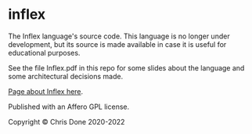 # inflex

The Inflex language's source code. This language is no longer under development, but its source is made available in case it is useful for educational purposes.

See the file Inflex.pdf in this repo for some slides about the language and some architectural decisions made.

[Page about Inflex here](https://chrisdone.com/posts/inflex/). 

Published with an Affero GPL license.

Copyright ©️ Chris Done 2020-2022
